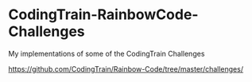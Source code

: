 # CodingTrain-RainbowCode-Challenges
My implementations of some of the CodingTrain Challenges


https://github.com/CodingTrain/Rainbow-Code/tree/master/challenges/